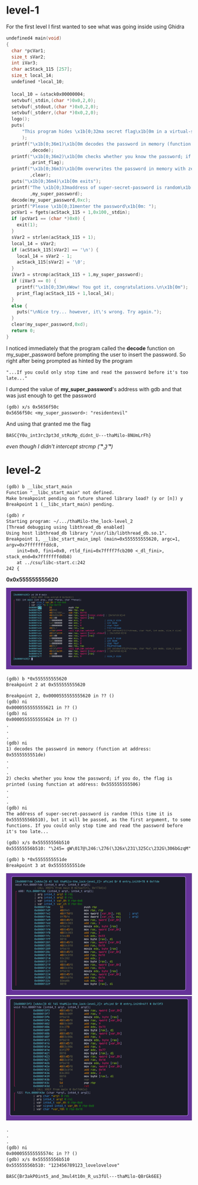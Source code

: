 # level-1

For the first level I first wanted to see what was going inside using Ghidra

```c
undefined4 main(void)
{
  char *pcVar1;
  size_t sVar2;
  int iVar3;
  char acStack_115 [257];
  size_t local_14;
  undefined *local_10;
  
  local_10 = &stack0x00000004;
  setvbuf(_stdin,(char *)0x0,2,0);
  setvbuf(_stdout,(char *)0x0,2,0);
  setvbuf(_stderr,(char *)0x0,2,0);
  logo();
  puts(
      "This program hides \x1b[0;32ma secret flag\x1b[0m in a virtual-safe protected by a \x1b[0;33m super-secret-password\x1b[0m (it\'s so good that \x1b[1;37ma lot of people use it!\x1b[0m) and  does the following:"
      );
  printf("\x1b[0;36m1)\x1b[0m decodes the password in memory (function at address: \x1b[0;35m%p\x1b[ 0m)\n"
         ,decode);
  printf("\x1b[0;36m2)\x1b[0m checks whether you know the password; if you do, the flag is printed ( using function at address: \x1b[0;35m%p)\n"
         ,print_flag);
  printf("\x1b[0;36m3)\x1b[0m overwrites the password in memory with zeroes (function at address: \x 1b[0;35m%p\x1b[0m)\n"
         ,clear);
  puts("\x1b[0;36m4)\x1b[0m exits");
  printf("The \x1b[0;33maddress of super-secret-password is random\x1b[0m (this time it is \x1b[0;35 m%p\x1b[0m), but it will be passed, as the first argument, to some functions. If you could only st op time and read the password before it\'s too late...\n\n"
         ,my_super_password);
  decode(my_super_password,0xc);
  printf("Please \x1b[0;31menter the password\x1b[0m: ");
  pcVar1 = fgets(acStack_115 + 1,0x100,_stdin);
  if (pcVar1 == (char *)0x0) {
    exit(1);
  }
  sVar2 = strlen(acStack_115 + 1);
  local_14 = sVar2;
  if (acStack_115[sVar2] == '\n') {
    local_14 = sVar2 - 1;
    acStack_115[sVar2] = '\0';
  }
  iVar3 = strcmp(acStack_115 + 1,my_super_password);
  if (iVar3 == 0) {
    printf("\x1b[0;33m\nWow! You got it, congratulations.\n\x1b[0m");
    print_flag(acStack_115 + 1,local_14);
  }
  else {
    puts("\nNice try... however, it\'s wrong. Try again.");
  }
  clear(my_super_password,0xd);
  return 0;
}
```

I noticed immediately that the program called the **decode** function on my_super_password before prompting the user to insert the password.
So right after being prompted as hinted by the program

```
"...If you could only stop time and read the password before it's too late..."
```

I dumped the value of **my_super_password**'s address with gdb and that was just enough to get the password

```
(gdb) x/s 0x5656f50c
0x5656f50c <my_super_password>:	"residentevil"
```

And using that granted me the flag

```
BASC{Y0u_int3rc3pt3d_stRcMp_didnt_U---thaMilo-8NUmLrFh}
```

_even though I didn't intercept strcmp ( ͡° ͜ʖ ͡°)_
# level-2

```
(gdb) b __libc_start_main
Function "__libc_start_main" not defined.
Make breakpoint pending on future shared library load? (y or [n]) y
Breakpoint 1 (__libc_start_main) pending.
```

```
(gdb) r
Starting program: ~/.../thaMilo-the_lock-level_2
[Thread debugging using libthread_db enabled]
Using host libthread_db library "/usr/lib/libthread_db.so.1".
Breakpoint 1, __libc_start_main_impl (main=0x555555555620, argc=1, argv=0x7fffffffddc8,
    init=0x0, fini=0x0, rtld_fini=0x7ffff7fcb200 <_dl_fini>, stack_end=0x7fffffffddb8)
    at ../csu/libc-start.c:242
242	{
```

**0x0x555555555620**

![](./imgs/r2_lock2.png)
```
(gdb) b *0x555555555620
Breakpoint 2 at 0x555555555620
```

```
Breakpoint 2, 0x0000555555555620 in ?? ()
(gdb) ni
0x0000555555555621 in ?? ()
(gdb) ni
0x0000555555555624 in ?? ()
.
.
.
(gdb) ni
1) decodes the password in memory (function at address: 0x5555555551de)
.
.
.
2) checks whether you know the password; if you do, the flag is printed (using function at address: 0x555555555506)
.
.
.
(gdb) ni
The address of super-secret-password is random (this time it is 0x55555556b510), but it will be passed, as the first argument, to some functions. If you could only stop time and read the password before it's too late...
```

```
(gdb) x/s 0x55555556b510
0x55555556b510:	"\245= gW\017@\246:\276(\326x\231\325Cc\232G\306bGzqM"
```

```
(gdb) b *0x5555555551de
Breakpoint 3 at 0x5555555551de
```

![](./imgs/decode_fun_lock2.png)
![](./imgs/decode_fun_end_lock2.png)
```
.
.
.
(gdb) ni
0x000055555555574c in ?? ()
(gdb) x/s 0x55555556b510
0x55555556b510:	"123456789123_lovelovelove"
```

```
BASC{Br3akP0int5_and_3mul4t10n_R_us3fUl---thaMilo-Q8rGk6EE}
```